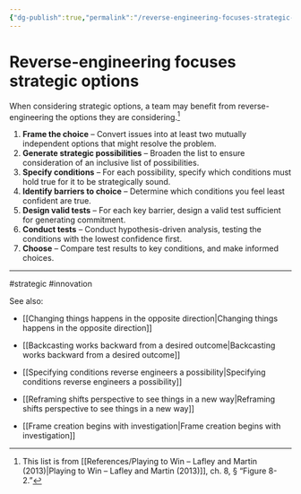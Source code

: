 ```yaml
---
{"dg-publish":true,"permalink":"/reverse-engineering-focuses-strategic-options/"}
---
```



# Reverse-engineering focuses strategic options

When considering strategic options, a team may benefit from reverse-engineering the options they are considering.[^1]

1. ﻿﻿﻿**Frame the choice** – Convert issues into at least two mutually independent options that might resolve the problem.
2. ﻿﻿﻿**Generate strategic possibilities** – Broaden the list to ensure consideration of an inclusive list of possibilities.
3. ﻿﻿﻿**Specify conditions** – For each possibility, specify which conditions must hold true for it to be strategically sound.
4. ﻿﻿﻿**Identify barriers to choice** – Determine which conditions you feel least confident are true.
5. ﻿﻿﻿**Design valid tests** – For each key barrier, design a valid test sufficient for generating commitment.
6. ﻿﻿﻿**Conduct tests** – Conduct hypothesis-driven analysis, testing the conditions with the lowest confidence first.
7. ﻿﻿﻿**Choose** – Compare test results to key conditions, and make informed choices.

---
#strategic #innovation 

See also:
- [[Changing things happens in the opposite direction\|Changing things happens in the opposite direction]]
- [[Backcasting works backward from a desired outcome\|Backcasting works backward from a desired outcome]]

- [[Specifying conditions reverse engineers a possibility\|Specifying conditions reverse engineers a possibility]]
- [[Reframing shifts perspective to see things in a new way\|Reframing shifts perspective to see things in a new way]]
- [[Frame creation begins with investigation\|Frame creation begins with investigation]]

[^1]: This list is from [[References/Playing to Win – Lafley and Martin (2013)\|Playing to Win – Lafley and Martin (2013)]], ch. 8, § “Figure 8-2.”